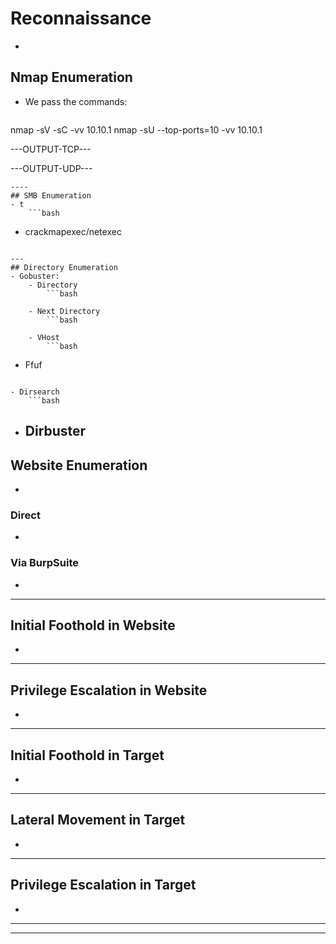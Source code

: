 # Reconnaissance
- 
## Nmap Enumeration
- We pass the commands:
	```bash
nmap -sV -sC -vv 10.10.1
nmap -sU --top-ports=10 -vv 10.10.1

---OUTPUT-TCP---

---OUTPUT-UDP---

```
----
## SMB Enumeration
- t
	```bash

```
- crackmapexec/netexec
	```bash

```
---
## Directory Enumeration
- Gobuster:
	- Directory
		```bash

```
		- Next Directory
			```bash

```
	- VHost
		```bash

```
- Ffuf
	```bash

```
- Dirsearch
	```bash

```
- Dirbuster
	- 

## Website Enumeration
- 
### Direct
- 

### Via BurpSuite
- 

--------------
## Initial Foothold in Website
- 

------------
## Privilege Escalation in Website
- 

----------
## Initial Foothold in Target

- 
----------
## Lateral Movement in Target
- 
-----------
## Privilege Escalation in Target
- 
-------
--------